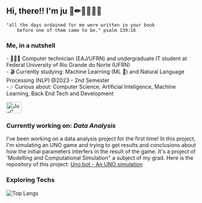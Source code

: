 <h2> Hi, there!! I'm ju 🔭✏👩🏾‍💻✨ </h2>

```quote
"all the days ordained for me were written in your book
    before one of them came to be." psalm 139:16
```
<h3> Me, in a nutshell</h3>
<div>
  <p>
- 👩🏾‍🎓 Computer technician (EAJ/UFRN) and undergraduate IT student at Federal University of Rio Grande do Norte (UFRN) <br>
- 🎬 Currently studying: Machine Learning (ML 🤯)  and Natural Language Processing (NLP) @2023 - 2nd Semester <br>
- 🎶 Curious about: Computer Science, Artificial Inteligence, Machine Learning, Back End Tech and Development
    </p>
<img align="center" alt="Ju-C" height="30" width="40" src="https://cdn.jsdelivr.net/gh/devicons/devicon/icons/python/python-original.svg">

<h3> Currently working on: <i> Data Analysis</i> </h3>
I've been working on a data analysis project for the first time! In this project, I'm simulating an UNO game and trying to get results and conclusions about how the initial parameters interfers in the result of the game. It's a project of 'Modelling and Computational Simulation" a subject of my grad. Here is the repository of this project: <a href="https://github.com/julianasantiago100/uno_simulation">Uno bot - An UNO simulation </a>

<h3> Exploring Techs</h3>

![Top Langs](https://github-readme-stats.vercel.app/api/top-langs/?username=julianasantiago100&layout=compact&theme=gruvbox)

